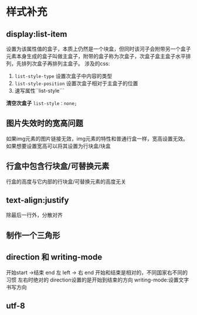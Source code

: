 # 样式补充
## display:list-item
设置为该属性值的盒子，本质上仍然是一个块盒，但同时该河子会附带另一个盒子
元素本身生成的盒子叫做主盒子，附带的盒子称为次盒子，次盒子盒主盒子水平排列，先排列次盒子再排列主盒子。
涉及的css:
1. ```list-style-type```
   设置次盒子中内容的类型
2. ```list-style-position```
设置次盒子相对于主盒子的位置
3. 速写属性``list-style```  
   
**清空次盒子**
```list-style：none;```

## 图片失效时的宽高问题
如果img元素的图片链接无效，img元素的特性和普通行盒一样，宽高设置无效。如果想要设置宽高可以将其设置为行块盒/块盒
## 行盒中包含行块盒/可替换元素
行盒的高度与它内部的行块盒/可替换元素的高度无关
## text-align:justify
除最后一行外，分散对齐
## 制作一个三角形

## direction 和 writing-mode
开始start ->结束 end
左 left -> 右 end
开始和结束是相对的，不同国家右不同的习惯
左右时绝对的
direction设置的是开始到结束的方向
writing-mode:设置文字书写方向
## utf-8


